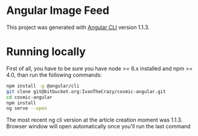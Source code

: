 # Angular Image Feed

This project was generated with [Angular CLI](https://github.com/angular/angular-cli) version 1.1.3.

# Running locally

First of all, you have to be sure you have node >= 6.x installed and npm >= 4.0, than run the following commands:

```bash
npm install -g @angular/cli
git clone git@bitbucket.org:IvanTheCrazy/cosmic-angular.git
cd cosmic-angular
npm install
ng serve --open
```
The most recent ng cli version at the article creation moment was 1.1.3.
Browser window will open automatically once you'll run the last command